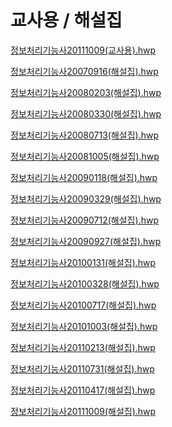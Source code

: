 # 교사용 / 해설집

[정보처리기능사20111009(교사용).hwp](20111009()%201.hwp)

[정보처리기능사20070916(해설집).hwp](20070916()%201.hwp)

[정보처리기능사20080203(해설집).hwp](20080203()%201.hwp)

[정보처리기능사20080330(해설집).hwp](20080330()%201.hwp)

[정보처리기능사20080713(해설집).hwp](20080713()%201.hwp)

[정보처리기능사20081005(해설집).hwp](20081005()%201.hwp)

[정보처리기능사20090118(해설집).hwp](20090118()%201.hwp)

[정보처리기능사20090329(해설집).hwp](20090329()%201.hwp)

[정보처리기능사20090712(해설집).hwp](20090712()%201.hwp)

[정보처리기능사20090927(해설집).hwp](20090927()%201.hwp)

[정보처리기능사20100131(해설집).hwp](20100131()%201.hwp)

[정보처리기능사20100328(해설집).hwp](20100328()%201.hwp)

[정보처리기능사20100717(해설집).hwp](20100717().hwp)

[정보처리기능사20101003(해설집).hwp](20101003()%201.hwp)

[정보처리기능사20110213(해설집).hwp](20110213()%201.hwp)

[정보처리기능사20110731(해설집).hwp](20110731()%201.hwp)

[정보처리기능사20110417(해설집).hwp](20110417()%201.hwp)

[정보처리기능사20111009(해설집).hwp](20111009()%202.hwp)